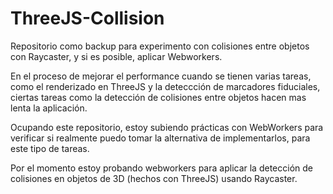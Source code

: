 # ThreeJS-Collision
Repositorio como backup para experimento con colisiones entre objetos con Raycaster, y si es posible, aplicar Webworkers.

En el proceso de mejorar el performance cuando se tienen varias tareas, como el renderizado en ThreeJS y la deteccción de marcadores fiduciales, 
ciertas tareas como la detección de colisiones entre objetos hacen mas lenta la aplicación.

Ocupando este repositorio, estoy subiendo prácticas con WebWorkers para verificar si realmente puedo tomar la alternativa de implementarlos, para 
este tipo de tareas.

Por el momento estoy probando webworkers para aplicar la detección de colisiones en objetos de 3D (hechos con ThreeJS) usando Raycaster.
